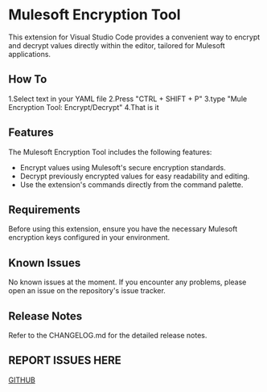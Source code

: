 # Mulesoft Encryption Tool

This extension for Visual Studio Code provides a convenient way to encrypt and decrypt values directly within the editor, tailored for Mulesoft applications.

## How To

1.Select text in your YAML file
2.Press "CTRL + SHIFT + P"
3.type "Mule Encryption Tool: Encrypt/Decrypt"
4.That is it

## Features

The Mulesoft Encryption Tool includes the following features:

- Encrypt values using Mulesoft's secure encryption standards.
- Decrypt previously encrypted values for easy readability and editing.
- Use the extension's commands directly from the command palette.

## Requirements

Before using this extension, ensure you have the necessary Mulesoft encryption keys configured in your environment.

## Known Issues

No known issues at the moment. If you encounter any problems, please open an issue on the repository's issue tracker.

## Release Notes

Refer to the CHANGELOG.md for the detailed release notes.

## REPORT ISSUES HERE
[GITHUB](https://github.com/DasArthur/mulesoft-encryption-tool/issues)